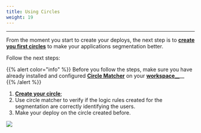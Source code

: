 ```yaml
---
title: Using Circles
weight: 19
---
```


---

From the moment you start to create your deploys, the next step is to [**create you first circles**](../../../../../reference/circles#how-to-create-circles) to make your applications segmentation better.

Follow the next steps:

{{% alert color="info" %}}
Before you follow the steps, make sure you have already installed and configured [**Circle Matcher**](../../../reference/circle-matcher) on your [**workspace**__](defining-a-workspace/)__
{{% /alert %}}

1. [**Create your circle**](../reference/circles#how-to-create-circles);
2. Use circle matcher to verify if the logic rules created for the segmentation are correctly identifying the users.
3. Make your deploy on the circle created before.

![](//usando-circulos%20%282%29.gif)
